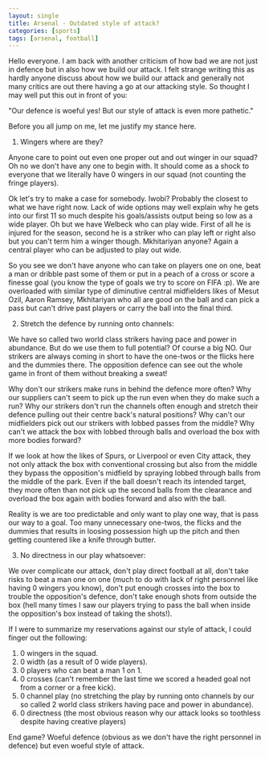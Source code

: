 ```yaml
---
layout: single
title: Arsenal - Outdated style of attack?
categories: [sports]
tags: [arsenal, football]
---
```


Hello everyone. I am back with another criticism of how bad we are not just in defence but in also how we build our attack. I felt strange writing this as hardly anyone discuss about how we build our attack and generally not many critics are out there having a go at our attacking style. So thought I may well put this out in front of you:

"Our defence is woeful yes! But our style of attack is even more pathetic."

Before you all jump on me, let me justify my stance here.

1. Wingers where are they?

Anyone care to point out even one proper out and out winger in our squad? Oh no we don't have any one to begin with.
It should come as a shock to everyone that we literally have 0 wingers in our squad (not counting the fringe players).

Ok let's try to make a case for somebody. Iwobi? Probably the closest to what we have right now. Lack of wide options may well explain why he gets into our first 11 so much despite his goals/assists output being so low as a wide player. Oh but we have Welbeck who can play wide. First of all he is injured for the season, second he is a striker who can play left or right also but you can't term him a winger though. Mkhitariyan anyone? Again a central player who can be adjusted to play out wide.

So you see we don't have anyone who can take on players one on one, beat a man or dribble past some of them or put in a peach of a cross or score a finesse goal (you know the type of goals we try to score on FIFA :p). We are overloaded with similar type of diminutive central midfielders likes of Mesut Ozil, Aaron Ramsey, Mkhitariyan who all are good on the ball and can pick a pass but can't drive past players or carry the ball into the final third.

2. Stretch the defence by running onto channels:

We have so called two world class strikers having pace and power in abundance. But do we use them to full potential? Of course a big NO. Our strikers are always coming in short to have the one-twos or the flicks here and the dummies there. The opposition defence can see out the whole game in front of them without breaking a sweat!

Why don't our strikers make runs in behind the defence more often? Why our suppliers can't seem to pick up the run even when they do make such a run? Why our strikers don't run the channels often enough and stretch their defence pulling out their centre back's natural positions? Why can't our midfielders pick out our strikers with lobbed passes from the middle? Why can't we attack the box with lobbed through balls and overload the box with more bodies forward?

If we look at how the likes of Spurs, or Liverpool or even City attack, they not only attack the box with conventional crossing but also from the middle they bypass the opposition's midfield by spraying lobbed through balls from the middle of the park. Even if the ball doesn't reach its intended target, they more often than not pick up the second balls from the clearance and overload the box again with bodies forward and also with the ball.

Reality is we are too predictable and only want to play one way, that is pass our way to a goal. Too many unnecessary one-twos, the flicks and the dummies that results in loosing possession high up the pitch and then getting countered like a knife through butter.

3. No directness in our play whatsoever:

We over complicate our attack, don't play direct football at all, don't take risks to beat a man one on one (much to do with lack of right personnel like having 0 wingers you know), don't put enough crosses into the box to trouble the opposition's defence, don't take enough shots from outside the box (hell many times I saw our players trying to pass the ball when inside the opposition's box instead of taking the shots!).

If I were to summarize my reservations against our style of attack, I could finger out the following:
1. 0 wingers in the squad.
2. 0 width (as a result of 0 wide players).
3. 0 players who can beat a man 1 on 1.
4. 0 crosses (can't remember the last time we scored a headed goal not from a corner or a free kick).
5. 0 channel play (no stretching the play by running onto channels by our so called 2 world class strikers having pace and power in abundance).
6. 0 directness (the most obvious reason why our attack looks so toothless despite having creative players)

End game? Woeful defence (obvious as we don't have the right personnel in defence) but even woeful style of attack.
